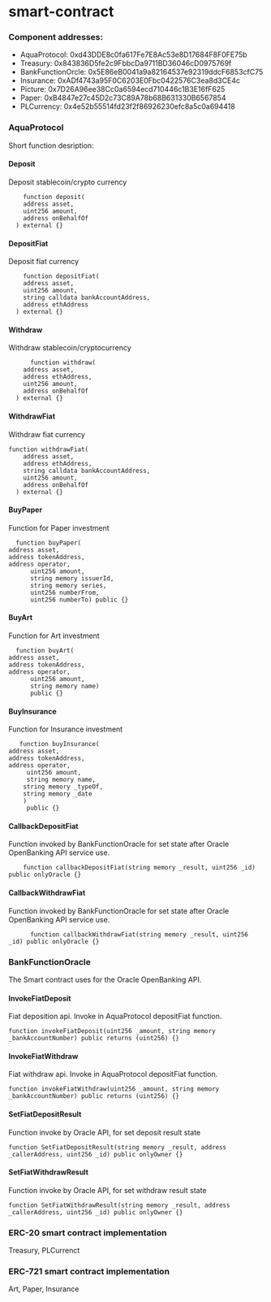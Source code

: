 # smart-contract

### Component addresses:
* AquaProtocol: 0xd43DDE8c0fa617Fe7E8Ac53e8D17684F8F0FE75b
* Treasury: 0x843836D5fe2c9FbbcDa9711BD36046cD0975769f
* BankFunctionOrcle: 0x5E86eB0041a9a82164537e92319ddcF6853cfC75
* Insurance: 0xADf4743a95F0C6203E0Fbc0422576C3ea8d3CE4c
* Picture: 0x7D26A96ee38Cc0a6594ecd710446c1B3E16fF625
* Paper: 0xB4847e27c45D2c73C89A78b68B631330B6567854
* PLCurrency: 0x4e52b55514fd23f2f86926230efc8a5c0a694418

### AquaProtocol
Short function desription:

#### Deposit
Deposit stablecoin/crypto currency
```solidity
    function deposit(
    address asset,
    uint256 amount,
    address onBehalfOf
  ) external {}
```
#### DepositFiat
Deposit fiat currency
```solidity
    function depositFiat(
    address asset,
    uint256 amount,
    string calldata bankAccountAddress,
    address ethAddress
  ) external {}
```

#### Withdraw
Withdraw stablecoin/cryptocurrency

```solidity
      function withdraw(
    address asset,
    address ethAddress,
    uint256 amount,
    address onBehalfOf
  ) external {}
```

#### WithdrawFiat
Withdraw fiat currency
```solidity
function withdrawFiat(
    address asset,
    address ethAddress,
    string calldata bankAccountAddress,
    uint256 amount,
    address onBehalfOf
  ) external {}
  ```
  #### BuyPaper
  Function for Paper investment
  ```solidity
    function buyPaper(
  address asset,
  address tokenAddress,
  address operator,
        uint256 amount,
        string memory issuerId,
        string memory series,
        uint256 numberFrom,
        uint256 numberTo) public {}
```
  #### BuyArt
  Function for Art investment
  ```solidity
    function buyArt(
  address asset,
  address tokenAddress,
  address operator,
        uint256 amount,
        string memory name)
        public {}
```
  #### BuyInsurance
  Function for Insurance investment
   ```solidity
      function buyInsurance(
  address asset,
  address tokenAddress,
  address operator,
        uint256 amount,
        string memory name,
       string memory _typeOf, 
       string memory _date
       )
        public {}
```

#### CallbackDepositFiat
Function invoked by BankFunctionOracle for set state after Oracle OpenBanking API service use.
```solidity
    function callbackDepositFiat(string memory _result, uint256 _id) public onlyOracle {}
```
#### CallbackWithdrawFiat
Function invoked by BankFunctionOracle for set state after Oracle OpenBanking API service use.
```solidity
      function callbackWithdrawFiat(string memory _result, uint256 _id) public onlyOracle {}
```

### BankFunctionOracle
The Smart contract uses for the Oracle OpenBanking API.

#### InvokeFiatDeposit
Fiat deposition api. Invoke in AquaProtocol depositFiat function.
```solidity
function invokeFiatDeposit(uint256 _amount, string memory _bankAccountNumber) public returns (uint256) {}
```
#### InvokeFiatWithdraw
Fiat withdraw api. Invoke in AquaProtocol depositFiat function.
```solidity
function invokeFiatWithdraw(uint256 _amount, string memory _bankAccountNumber) public returns (uint256) {}
```
#### SetFiatDepositResult
Function invoke by Oracle API, for set deposit result state
```solidity
function SetFiatDepositResult(string memory _result, address _callerAddress, uint256 _id) public onlyOwner {}
```

#### SetFiatWithdrawResult
Function invoke by Oracle API, for set withdraw result state
```solidity
function SetFiatWithdrawResult(string memory _result, address _callerAddress, uint256 _id) public onlyOwner {}
```

### ERC-20 smart contract implementation
Treasury, PLCurrenct 


### ERC-721 smart contract implementation
Art, Paper, Insurance
